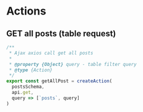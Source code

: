 # Actions 
## GET all posts (table request)

```javascript
/**
 * Ajax axios call get all posts
 *
 * @property {Object} query - table filter query
 * @type {Action}
 */
export const getAllPost = createAction(
  postsSchema, 
  api.get, 
  query => [`posts`, query]
)
```
